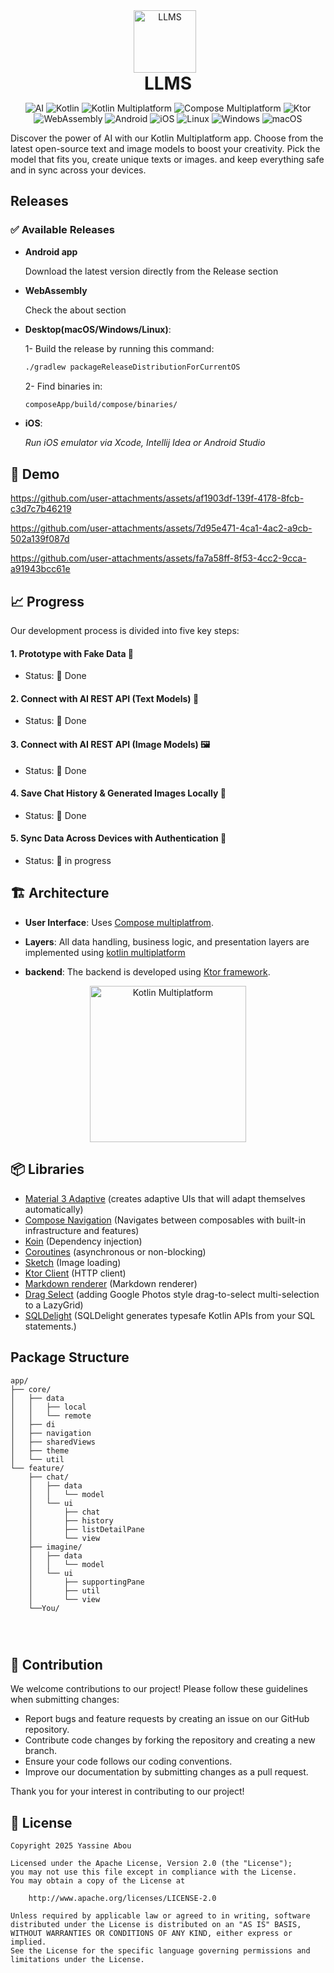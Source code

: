 
<div align="center">  
 <img src="https://imgur.com/mVICjDJ.png" alt="LLMS" style="width: 100px; height: 100px; object-fit: contain; margin-right: 10px;">
 <h1 style="display: inline-block; margin: 0; vertical-align: middle; text-align: center; width: 100%;">LLMS</h1>  
</div>

<p align="center">
<img src="https://img.shields.io/badge/%20AI-000000?logo=ai&logoColor=white&color=000000" alt="AI">
<img src="https://img.shields.io/badge/Kotlin-7F52FF?style=flat&logo=kotlin&logoColor=white" alt="Kotlin">
<img src="https://img.shields.io/badge/Kotlin%20Multiplatform-7F52FF?style=flat&logo=kotlin&logoColor=white" alt="Kotlin Multiplatform">
<img src="https://img.shields.io/badge/Compose%20Multiplatform-4285F4?logo=jetpack-compose&logoColor=white" alt="Compose Multiplatform">
<img src="https://img.shields.io/badge/Ktor-0099FF?logo=ktor&logoColor=white" alt="Ktor">
<img src="https://img.shields.io/badge/WebAssembly-654FF0?logo=webassembly&logoColor=white" alt="WebAssembly">
<img src="https://img.shields.io/badge/Android-3DDC84?logo=android" alt="Android">
<img src="https://img.shields.io/badge/iOS-000000?logo=apple" alt="iOS">
<img src="https://img.shields.io/badge/Linux-FCC624?logo=linux&logoColor=black" alt="Linux">
<img src="https://img.shields.io/badge/Windows-0078D6?logo=windows" alt="Windows">
<img src="https://img.shields.io/badge/macOS-808080?logo=apple" alt="macOS">
</p>

Discover the power of AI with our Kotlin Multiplatform app. Choose from the latest open-source text and image models to boost your creativity. Pick the model that fits you, create unique texts or images. and keep everything safe and in sync across your devices.

## Releases
### ✅ Available Releases
- **Android app**
   
  Download the latest version directly from the Release section

- **WebAssembly**
  
  Check the about section  

- **Desktop(macOS/Windows/Linux)**:
  
  1- Build the release by running this command:  
     ```bash
     ./gradlew packageReleaseDistributionForCurrentOS
     ```
  2- Find binaries in:  
     ```bash
     composeApp/build/compose/binaries/
     ```
- **iOS**:
  
  *Run iOS emulator via Xcode, Intellij Idea or Android Studio*


## 🎨 Demo

https://github.com/user-attachments/assets/af1903df-139f-4178-8fcb-c3d7c7b46219

https://github.com/user-attachments/assets/7d95e471-4ca1-4ac2-a9cb-502a139f087d

https://github.com/user-attachments/assets/fa7a58ff-8f53-4cc2-9cca-a91943bcc61e

## 📈 Progress

Our development process is divided into five key steps:

#### 1. Prototype with Fake Data 🚧
- Status: 🎯 Done

#### 2. Connect with AI REST API (Text Models) 📝 
- Status: 🎯 Done
  
#### 3. Connect with AI REST API (Image Models) 🖼️  
- Status: 🎯 Done 

#### 4. Save Chat History & Generated Images Locally 💾  
- Status: 🎯 Done  

#### 5. Sync Data Across Devices with Authentication 🔐  
- Status: 🔄 in progress  


## 🏗️ Architecture

- **User Interface**:
  Uses [Compose multiplatfrom](https://www.jetbrains.com/lp/compose-multiplatform/).

- **Layers**: All data handling, business logic, and presentation layers are implemented
  using [kotlin multiplatform](https://www.jetbrains.com/kotlin-multiplatform/)

- **backend**: The backend is developed using [Ktor framework](https://ktor.io/).  

<p align="center">
  <img src="https://miro.medium.com/v2/resize:fit:2552/1*0MUE4D4nlEITAUyOTZ1zcg.png" alt="Kotlin Multiplatform" width="250">
</p>

## 📦 Libraries

- [Material 3 Adaptive](https://www.jetbrains.com/help/kotlin-multiplatform-dev/whats-new-compose-170.html#across-platforms) (creates adaptive UIs that will adapt themselves automatically)
- [Compose Navigation](https://www.jetbrains.com/help/kotlin-multiplatform-dev/compose-navigation-routing.html) (Navigates between composables with built-in infrastructure and features)
- [Koin](https://insert-koin.io/docs/reference/koin-compose/compose/) (Dependency injection)
- [Coroutines](https://github.com/Kotlin/kotlinx.coroutines) (asynchronous or non-blocking)
- [Sketch](https://github.com/panpf/sketch) (Image loading)
- [Ktor Client](https://ktor.io/docs/full-stack-development-with-kotlin-multiplatform.html) (HTTP client)
- [Markdown renderer](https://github.com/mikepenz/multiplatform-markdown-renderer) (Markdown renderer)
- [Drag Select](https://github.com/jordond/drag-select-compose) (adding Google Photos style drag-to-select multi-selection to a LazyGrid)
- [SQLDelight](https://sqldelight.github.io/sqldelight/2.1.0/) (SQLDelight generates typesafe Kotlin APIs from your SQL statements.)

## Package Structure
```  
app/  
├── core/
│   ├── data
│   │   ├── local
│   │   └── remote
│   ├── di  
│   ├── navigation  
│   ├── sharedViews  
│   ├── theme  
│   └── util  
└── feature/  
    ├── chat/  
    │   ├── data  
    │   │   └── model  
    │   └── ui  
    │       ├── chat  
    │       ├── history  
    │       ├── listDetailPane  
    │       └── view  
    ├── imagine/  
    │   ├── data  
    │   │   └── model  
    │   └── ui  
    │       ├── supportingPane  
    │       ├── util  
    │       └── view
    └──You/  
    
    
    
``` 

## 🤝 Contribution

We welcome contributions to our project! Please follow these guidelines when submitting changes:

- Report bugs and feature requests by creating an issue on our GitHub repository.
- Contribute code changes by forking the repository and creating a new branch.
- Ensure your code follows our coding conventions.
- Improve our documentation by submitting changes as a pull request.

Thank you for your interest in contributing to our project!

## 📜 License

```
Copyright 2025 Yassine Abou 
  
Licensed under the Apache License, Version 2.0 (the "License");  
you may not use this file except in compliance with the License.  
You may obtain a copy of the License at  
  
    http://www.apache.org/licenses/LICENSE-2.0  
  
Unless required by applicable law or agreed to in writing, software  
distributed under the License is distributed on an "AS IS" BASIS,  
WITHOUT WARRANTIES OR CONDITIONS OF ANY KIND, either express or implied.  
See the License for the specific language governing permissions and  
limitations under the License.
